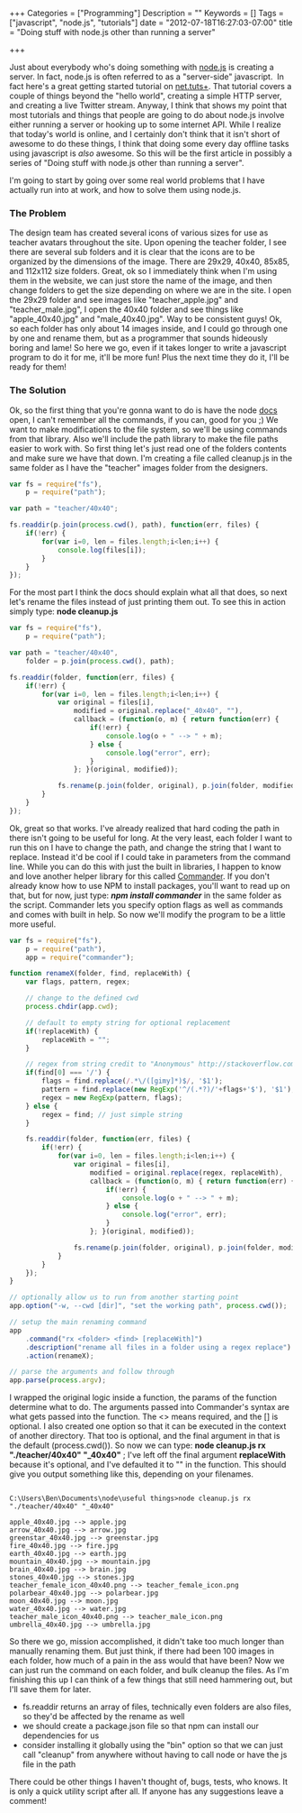 +++
Categories = ["Programming"]
Description = ""
Keywords = []
Tags = ["javascript", "node.js", "tutorials"]
date = "2012-07-18T16:27:03-07:00"
title = "Doing stuff with node.js other than running a server"

+++

Just about everybody who's doing something with [node.js](http://nodejs.org/) is creating a server. In fact, node.js is often referred to
as a "server-side" javascript.  In fact here's a great getting started tutorial on
[net.tuts+](http://net.tutsplus.com/tutorials/javascript-ajax/learning-serverside-javascript-with-node-js/). That tutorial covers
a couple of things beyond the "hello world", creating a simple HTTP server, and creating a live Twitter stream.
Anyway, I think that shows my point that most tutorials and things that people are going to do about node.js
involve either running a server or hooking up to some internet API. While I realize that today's world is online,
and I certainly don't think that it isn't short of awesome to do these things, I think that doing some every day
offline tasks using javascript is *also* awesome. So this will be the first article in possibly a
series of "Doing stuff with node.js other than running a server".

I'm going to start by going over some real world problems that I have actually run into at work, and how to solve them using node.js.

### The Problem
The design team has created several icons of various sizes for use as teacher avatars throughout the site. Upon opening the teacher folder, I see there are several sub folders and it is clear that the icons are to be organized by the dimensions of the image. There are 29x29, 40x40, 85x85, and 112x112 size folders. Great, ok so I immediately think when I'm using them in the website, we can just store the name of the image, and then change folders to get the size depending on where we are in the site. I open the 29x29 folder and see images like "teacher_apple.jpg" and "teacher_male.jpg", I open the 40x40 folder and see things like "apple_40x40.jpg" and "male_40x40.jpg". Way to be consistent guys! Ok, so each folder has only about 14 images inside, and I could go through one by one and rename them, but as a programmer that sounds hideously boring and lame! So here we go, even if it takes longer to write a javascript program to do it for me, it'll be more fun! Plus the next time they do it, I'll be ready for them!

### The Solution
Ok, so the first thing that you're gonna want to do is have the node [docs](http://nodejs.org/api/) open, I can't remember all the commands,
if you can, good for you ;) We want to make modifications to the file system, so we'll be using commands from that library.
Also we'll include the path library to make the file paths easier to work with. So first thing let's just read one of the
folders contents and make sure we have that down. I'm creating a file called cleanup.js in the same folder as I have
the "teacher" images folder from the designers.

```javascript
var fs = require("fs"),
    p = require("path");

var path = "teacher/40x40";

fs.readdir(p.join(process.cwd(), path), function(err, files) {
    if(!err) {
        for(var i=0, len = files.length;i<len;i++) {
            console.log(files[i]);
        }
    }
});
```

For the most part I think the docs should explain what all that does, so next let's rename the files instead of just printing
them out. To see this in action simply type: **node cleanup.js**

```javascript
var fs = require("fs"),
    p = require("path");

var path = "teacher/40x40",
    folder = p.join(process.cwd(), path);

fs.readdir(folder, function(err, files) {
    if(!err) {
        for(var i=0, len = files.length;i<len;i++) {
            var original = files[i],
                modified = original.replace("_40x40", ""),
                callback = (function(o, m) { return function(err) {
                    if(!err) {
                        console.log(o + " --> " + m);
                    } else {
                        console.log("error", err);
                    }
                }; }(original, modified));

            fs.rename(p.join(folder, original), p.join(folder, modified), callback);
        }
    }
});
```

Ok, great so that works. I've already realized that hard coding the path in there isn't going to be useful for long.
At the very least, each folder I want to run this on I have to change the path, and change the string that I want to
replace. Instead it'd be cool if I could take in parameters from the command line. While you can do this with just
the built in libraries, I happen to know and love another helper library for this
called [Commander](https://github.com/visionmedia/commander.js/). If you don't already know how to use NPM to install
packages, you'll want to read up on that, but for now, just type: ***npm install commander*** in the same folder as the
script. Commander lets you specify option flags as well as commands and comes with built in help. So now we'll modify the program to
be a little more useful.

```javascript
var fs = require("fs"),
    p = require("path"),
    app = require("commander");

function renameX(folder, find, replaceWith) {
    var flags, pattern, regex;

    // change to the defined cwd
    process.chdir(app.cwd);

    // default to empty string for optional replacement
    if(!replaceWith) {
        replaceWith = "";
    }

    // regex from string credit to "Anonymous" http://stackoverflow.com/a/874742
    if(find[0] === '/') {
        flags = find.replace(/.*\/([gimy]*)$/, '$1');
        pattern = find.replace(new RegExp('^/(.*?)/'+flags+'$'), '$1');
        regex = new RegExp(pattern, flags);
    } else {
        regex = find; // just simple string
    }

    fs.readdir(folder, function(err, files) {
        if(!err) {
            for(var i=0, len = files.length;i<len;i++) {
                var original = files[i],
                    modified = original.replace(regex, replaceWith),
                    callback = (function(o, m) { return function(err) {
                        if(!err) {
                            console.log(o + " --> " + m);
                        } else {
                            console.log("error", err);
                        }
                    }; }(original, modified));

                fs.rename(p.join(folder, original), p.join(folder, modified), callback);
            }
        }
    });
}

// optionally allow us to run from another starting point
app.option("-w, --cwd [dir]", "set the working path", process.cwd());

// setup the main renaming command
app
    .command("rx <folder> <find> [replaceWith]")
    .description("rename all files in a folder using a regex replace")
    .action(renameX);

// parse the arguments and follow through
app.parse(process.argv);
```

I wrapped the original logic inside a function, the params of the function determine what to do. The arguments passed into Commander's syntax are what gets passed into the function. The &lt;&gt; means required, and the [] is optional. I also created one option so that it can be executed in the context of another directory. That too is optional, and the final argument in that is the default (process.cwd()). So now we can type: <strong>node cleanup.js rx "./teacher/40x40" "_40x40"</strong> ; I've left off the final argument <strong>replaceWith</strong> because it's optional, and I've defaulted it to "" in the function. This should give you output something like this, depending on your filenames.

```

C:\Users\Ben\Documents\node\useful things>node cleanup.js rx "./teacher/40x40" "_40x40"

apple_40x40.jpg --> apple.jpg
arrow_40x40.jpg --> arrow.jpg
greenstar_40x40.jpg --> greenstar.jpg
fire_40x40.jpg --> fire.jpg
earth_40x40.jpg --> earth.jpg
mountain_40x40.jpg --> mountain.jpg
brain_40x40.jpg --> brain.jpg
stones_40x40.jpg --> stones.jpg
teacher_female_icon_40x40.png --> teacher_female_icon.png
polarbear_40x40.jpg --> polarbear.jpg
moon_40x40.jpg --> moon.jpg
water_40x40.jpg --> water.jpg
teacher_male_icon_40x40.png --> teacher_male_icon.png
umbrella_40x40.jpg --> umbrella.jpg
```

So there we go, mission accomplished, it didn't take too much longer than manually renaming them. But just think, if there had been
 100 images in each folder, how much of a pain in the ass would that have been? Now we can just run the command on each folder,
  and bulk cleanup the files.
As I'm finishing this up I can think of a few things that still need hammering out, but I'll save them for later.

* fs.readdir returns an array of files, technically even folders are also files, so they'd be affected by the rename as well
* we should create a package.json file so that npm can install our dependencies for us
* consider installing it globally using the "bin" option so that we can just call "cleanup" from anywhere without having to
call node or have the js file in the path

There could be other things I haven't thought of, bugs, tests, who knows. It is only a quick utility script after all.
If anyone has any suggestions leave a comment!
